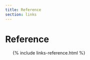 ```yaml
---
title: Reference
section: links
---
```

Reference
===============

<ul>
{% include links-reference.html %}
</ul>
